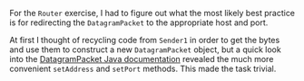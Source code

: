 For the `Router` exercise, I had to figure out what the most likely best practice is for redirecting the `DatagramPacket` to the appropriate host and port.

At first I thought of recycling code from `Sender1` in order to get the bytes and use them to construct a new `DatagramPacket` object, but a quick look into the [DatagramPacket Java documentation](https://docs.oracle.com/javase/7/docs/api/java/net/DatagramPacket.html) revealed the much more convenient `setAddress` and `setPort` methods. This made the task trivial.
